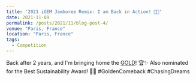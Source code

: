 ```yaml
---
title: '2021 iGEM Jamboree Remix: I am Back in Action! 💓💥'
date: 2021-11-09
permalink: /posts/2021/11/blog-post-4/
venue: "Paris, France"
location: "Paris, France"
tags:
  - Competition
---
```


Back after 2 years, and I'm bringing home the [GOLD](https://ziweiwuzw.github.io/Personal-Homepage/files/2021iGEM.pdf)! 🏆✨ Also nominated for the Best Sustainability Award! 🌱🥇 #GoldenComeback #ChasingDreams

